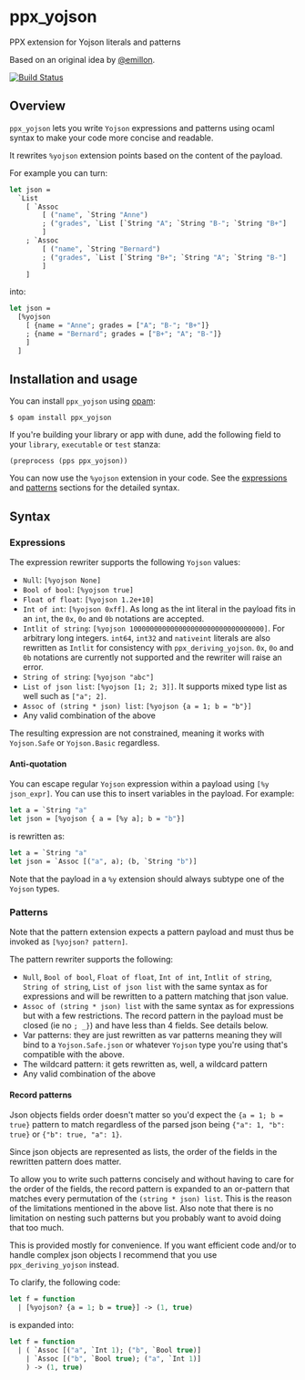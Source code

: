 # ppx_yojson

PPX extension for Yojson literals and patterns

Based on an original idea by [@emillon](https://github.com/emillon).

[![Build Status](https://travis-ci.org/NathanReb/ppx_yojson.svg?branch=master)](https://travis-ci.org/NathanReb/ppx_yojson)

## Overview

`ppx_yojson` lets you write `Yojson` expressions and patterns using ocaml syntax to make your code
more concise and readable.

It rewrites `%yojson` extension points based on the content of the payload.

For example you can turn:
```ocaml
let json =
  `List
    [ `Assoc
        [ ("name", `String "Anne")
        ; ("grades", `List [`String "A"; `String "B-"; `String "B+"]
        ]
    ; `Assoc
        [ ("name", `String "Bernard")
        ; ("grades", `List [`String "B+"; `String "A"; `String "B-"]
        ]
    ]
```

into:
```ocaml
let json =
  [%yojson
    [ {name = "Anne"; grades = ["A"; "B-"; "B+"]}
    ; {name = "Bernard"; grades = ["B+"; "A"; "B-"]}
    ]
  ]
```

## Installation and usage

You can install `ppx_yojson` using [opam](https://opam.ocaml.org/):
```
$ opam install ppx_yojson
```

If you're building your library or app with dune, add the following field to your `library`,
`executable` or `test` stanza:
```
(preprocess (pps ppx_yojson))
```

You can now use the `%yojson` extension in your code. See the
[expressions](https://github.com/NathanReb/ppx_yojson#expressions) and
[patterns](https://github.com/NathanReb/ppx_yojson#patterns) sections for the detailed syntax.

## Syntax

### Expressions

The expression rewriter supports the following `Yojson` values:
- `Null`: `[%yojson None]`
- `Bool of bool`: `[%yojson true]`
- `Float of float`: `[%yojson 1.2e+10]`
- `Int of int`: `[%yojson 0xff]`. As long as the int literal in the payload fits in an `int`,
  the `0x`, `0o` and `0b` notations are accepted.
- `Intlit of string`: `[%yojson 100000000000000000000000000000000]`. For arbitrary long integers.
  `int64`, `int32` and `nativeint` literals are also rewritten as `Intlit` for consistency with
  `ppx_deriving_yojson`.
  `0x`, `0o` and `0b` notations are currently not supported and the rewriter will raise an error.
- `String of string`: `[%yojson "abc"]`
- `List of json list`: `[%yojson [1; 2; 3]]`. It supports mixed type list as well such as
  `["a"; 2]`.
- `Assoc of (string * json) list`: `[%yojson {a = 1; b = "b"}]`
- Any valid combination of the above

The resulting expression are not constrained, meaning it works with `Yojson.Safe` or `Yojson.Basic`
regardless.

#### Anti-quotation

You can escape regular `Yojson` expression within a payload using `[%y json_expr]`. You can use
this to insert variables in the payload. For example:

```ocaml
let a = `String "a"
let json = [%yojson { a = [%y a]; b = "b"}]
```
is rewritten as:
```ocaml
let a = `String "a"
let json = `Assoc [("a", a); (b, `String "b")]
```
Note that the payload in a `%y` extension should always subtype one of the `Yojson` types.

### Patterns

Note that the pattern extension expects a pattern payload and must thus be invoked as
`[%yojson? pattern]`.

The pattern rewriter supports the following:
- `Null`, `Bool of bool`, `Float of float`, `Int of int`, `Intlit of string`, `String of string`,
  `List of json list` with the same syntax as for expressions and will be
  rewritten to a pattern matching that json value.
- `Assoc of (string * json) list` with the same syntax as for expressions but with a few
  restrictions. The record pattern in the payload must be closed (ie no `; _}`) and have less than
  4 fields. See details below.
- Var patterns: they are just rewritten as var patterns meaning they will bind to a
  `Yojson.Safe.json` or whatever `Yojson` type you're using that's compatible with the above.
- The wildcard pattern: it gets rewritten as, well, a wildcard pattern
- Any valid combination of the above

#### Record patterns

Json objects fields order doesn't matter so you'd expect the `{a = 1; b = true}` pattern to match
regardless of the parsed json being `{"a": 1, "b": true}` or `{"b": true, "a": 1}`.

Since json objects are represented as lists, the order of the fields in the rewritten pattern does
matter.

To allow you to write such patterns concisely and without having to care for the order of the
fields, the record pattern is expanded to an or-pattern that matches every permutation of the
`(string * json) list`. This is the reason of the limitations mentioned in the above list.
Also note that there is no limitation on nesting such patterns but you probably want to avoid doing
that too much.

This is provided mostly for convenience. If you want efficient code and/or to handle complex json
objects I recommend that you use `ppx_deriving_yojson` instead.

To clarify, the following code:
```ocaml
let f = function
  | [%yojson? {a = 1; b = true}] -> (1, true)
```

is expanded into:
```ocaml
let f = function
  | ( `Assoc [("a", `Int 1); ("b", `Bool true)]
    | `Assoc [("b", `Bool true); ("a", `Int 1)]
    ) -> (1, true)
```
